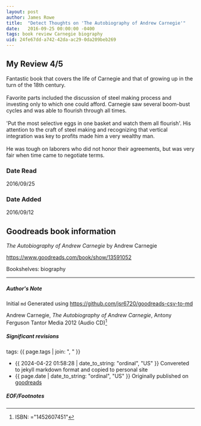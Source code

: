```yaml
---
layout: post
author: James Rowe
title:  "Detect Thoughts on 'The Autobiography of Andrew Carnegie'"
date:   2016-09-25 00:00:00 -0400
tags: book review Carnegie biography
uid: 24fe67dd-a742-42da-ac29-0da209beb269
---
```


<!-- highly dependent on how you personally use jekyll templates, and how you want this to show up -->
<!-- escape any jekyll keys with double brackets -->

## My Review 4/5

Fantastic book that covers the life of Carnegie and that of growing up in the turn of the 18th century.<br/><br/>Favorite parts included the discussion of steel making process and investing only to which one could afford. Carnegie saw several boom-bust cycles and was able to flourish through all times.<br/><br/>'Put the most selective eggs in one basket and watch them all flourish'. His attention to the craft of steel making and recognizing that vertical integration was key to profits made him a very wealthy man.<br/><br/>He was tough on laborers who did not honor their agreements, but was very fair when time came to negotiate terms.

### Date Read
2016/09/25

### Date Added
2016/09/12

## Goodreads book information

*The Autobiography of Andrew Carnegie* by Andrew Carnegie

https://www.goodreads.com/book/show/13591052

Bookshelves: biography

---

##### Author's Note

Initial `md` Generated using https://github.com/jsr6720/goodreads-csv-to-md

Andrew Carnegie, *The Autobiography of Andrew Carnegie*, Antony Ferguson Tantor Media 2012 (Audio CD)[^1]

##### Significant revisions

tags: {{ page.tags | join: ", " }} <!-- todo move this somewhere -->

- {{ 2024-04-22 01:58:28 | date_to_string: "ordinal", "US" }} Convereted to jekyll markdown format and copied to personal site
- {{ page.date | date_to_string: "ordinal", "US" }} Originally published on [goodreads](https://www.goodreads.com)

##### EOF/Footnotes

[^1]: ISBN: ="1452607451"